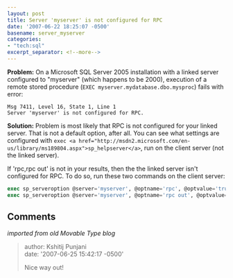 ```yaml
---
layout: post
title: Server 'myserver' is not configured for RPC
date: '2007-06-22 18:25:07 -0500'
basename: server_myserver
categories:
- "tech:sql"
excerpt_separator: <!--more-->
---
```


**Problem:** On a Microsoft SQL Server 2005 installation with a linked server
configured to "myserver" (which happens to be 2000), execution of a remote
stored procedure (`EXEC myserver.mydatabase.dbo.mysproc`) fails with error:

```none
Msg 7411, Level 16, State 1, Line 1
Server 'myserver' is not configured for RPC.
```

<!--more-->


**Solution:** Problem is most likely that RPC is not configured for your linked
server. That is not a default option, after all. You can see what settings are
configured with `exec <a
href="http://msdn2.microsoft.com/en-us/library/ms189804.aspx">sp_helpserver</a>`,
run on the client server (not the linked server). 

If 'rpc,rpc out' is not in your results, then the the linked server isn't
configured for RPC. To do so, run these two commands on the client server:

```sql
exec sp_serveroption @server='myserver', @optname='rpc', @optvalue='true'
exec sp_serveroption @server='myserver', @optname='rpc out', @optvalue='true'
```

## Comments

_imported from old Movable Type blog_

> author: Kshitij Punjani\
> date: '2007-06-25 15:42:17 -0500'
>
> Nice way out!
